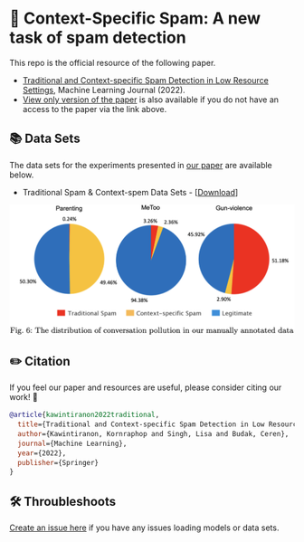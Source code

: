 # 🎯 Context-Specific Spam: A new task of spam detection
This repo is the official resource of the following paper.
- [Traditional and Context-specific Spam Detection in Low Resource Settings](https://link.springer.com/article/10.1007/s10994-022-06176-x), Machine Learning Journal (2022).
- [View only version of the paper](https://rdcu.be/cPly3) is also available if you do not have an access to the paper via the link above.

## 📚 Data Sets

The data sets for the experiments presented in [our paper](https://link.springer.com/article/10.1007/s10994-022-06176-x) are available below.

- Traditional Spam & Context-spem Data Sets - [[Download](https://portals.mdi.georgetown.edu/public/spam)]

![image](https://github.com/GU-DataLab/context-spam/blob/main/class_distribution.png)

## ✏️ Citation
If you feel our paper and resources are useful, please consider citing our work! 🙏
```bibtex
@article{kawintiranon2022traditional,
  title={Traditional and Context-specific Spam Detection in Low Resource Settings},
  author={Kawintiranon, Kornraphop and Singh, Lisa and Budak, Ceren},
  journal={Machine Learning},
  year={2022},
  publisher={Springer}
}
```

##  🛠 Throubleshoots
[Create an issue here](https://github.com/GU-DataLab/context-spam/issues) if you have any issues loading models or data sets.
